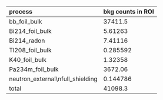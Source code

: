 | **process**                        | **bkg counts in ROI** |
|:-----------------------------------|:----------------------|
| bb\_foil\_bulk                     | 37411.5               |
| Bi214\_foil\_bulk                  | 5.61263               |
| Bi214\_radon                       | 7.41116               |
| Tl208\_foil\_bulk                  | 0.285592              |
| K40\_foil\_bulk                    | 1.32358               |
| Pa234m\_foil\_bulk                 | 3672.06               |
| neutron\_external\nfull\_shielding | 0.144786              |
| total                              | 41098.3               |
